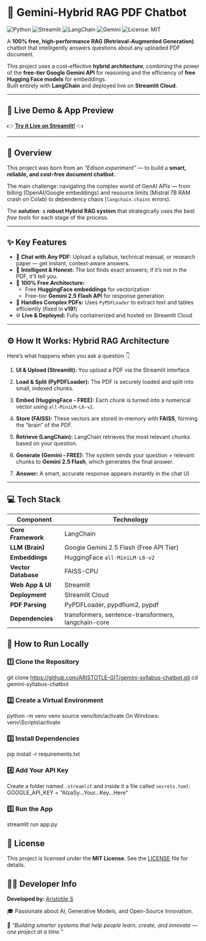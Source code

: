 # 🚀 Gemini-Hybrid RAG PDF Chatbot

![Python](https://img.shields.io/badge/Python-3.10-blue)
![Streamlit](https://img.shields.io/badge/Streamlit-App-red)
![LangChain](https://img.shields.io/badge/LangChain-Framework-orange)
![Gemini](https://img.shields.io/badge/Gemini-API-green)
![License: MIT](https://img.shields.io/badge/License-MIT-yellow)

A **100% free, high-performance RAG (Retrieval-Augmented Generation)** chatbot that intelligently answers questions about any uploaded PDF document.

This project uses a cost-effective **hybrid architecture**, combining the power of the **free-tier Google Gemini API** for reasoning and the efficiency of **free Hugging Face models** for embeddings.  
Built entirely with **LangChain** and deployed live on **Streamlit Cloud**.

---

## 📸 Live Demo & App Preview

👉 **[Try it Live on Streamlit!](https://gemini-syllabus-chatbot-totz.streamlit.app/)** 👈  

---

## 🧠 Overview

This project was born from an *“Edison experiment”* — to build a **smart, reliable, and cost-free document chatbot**.

The main challenge: navigating the complex world of GenAI APIs — from billing (OpenAI/Google embeddings) and resource limits (Mistral 7B RAM crash on Colab) to dependency chaos (`langchain.chains` errors).

The **solution**: a **robust Hybrid RAG system** that strategically uses the best *free tools* for each stage of the process.

---

## ✨ Key Features

- 💬 **Chat with Any PDF:** Upload a syllabus, technical manual, or research paper — get instant, context-aware answers.  
- 🧭 **Intelligent & Honest:** The bot finds exact answers; if it’s not in the PDF, it’ll tell you.  
- 💸 **100% Free Architecture:**
  - Free **HuggingFace embeddings** for vectorization  
  - Free-tier **Gemini 2.5 Flash API** for response generation  
- 🧩 **Handles Complex PDFs:** Uses `PyPDFLoader` to extract text and tables efficiently (fixed in **v19!**)  
- 🌐 **Live & Deployed:** Fully containerized and hosted on Streamlit Cloud  

---

## ⚙️ How It Works: Hybrid RAG Architecture

Here’s what happens when you ask a question 👇

1. **UI & Upload (Streamlit):** You upload a PDF via the Streamlit interface.

2. **Load & Split (PyPDFLoader):** The PDF is securely loaded and split into small, indexed chunks.

3. **Embed (HuggingFace - FREE):** Each chunk is turned into a numerical vector using `all-MiniLM-L6-v2`.

4. **Store (FAISS):** These vectors are stored in-memory with **FAISS**, forming the “brain” of the PDF.

5. **Retrieve (LangChain):** LangChain retrieves the most relevant chunks based on your question.

6. **Generate (Gemini - FREE):** The system sends your question + relevant chunks to **Gemini 2.5 Flash**, which generates the final answer.

7. **Answer:** A smart, accurate response appears instantly in the chat UI.

---

## 💻 Tech Stack

| Component | Technology | 
 | ----- | ----- | 
| **Core Framework** | LangChain | 
| **LLM (Brain)** | Google Gemini 2.5 Flash (Free API Tier) | 
| **Embeddings** | HuggingFace `all-MiniLM-L6-v2` | 
| **Vector Database** | FAISS-CPU | 
| **Web App & UI** | Streamlit | 
| **Deployment** | Streamlit Cloud | 
| **PDF Parsing** | PyPDFLoader, pypdfium2, pypdf | 
| **Dependencies** | transformers, sentence-transformers, langchain-core | 

## 🧰 How to Run Locally

### 1️⃣ Clone the Repository

git clone https://github.com/ARISTOTLE-GIT/gemini-syllabus-chatbot.git 
cd gemini-syllabus-chatbot

### 2️⃣ Create a Virtual Environment

python -m venv venv source venv/bin/activate 
On Windows: venv\Scripts\activate

### 3️⃣ Install Dependencies

pip install -r requirements.txt

### 4️⃣ Add Your API Key

Create a folder named `.streamlit` and inside it a file called `secrets.toml`:
GOOGLE_API_KEY = "AIzaSy...Your...Key...Here"

### 5️⃣ Run the App

streamlit run app.py


## 📄 License

This project is licensed under the **MIT License**.
See the [LICENSE](https://www.google.com/search?q=LICENSE) file for details.


## 👨‍💻 Developer Info

**Developed by:** [Aristotile S](https://github.com/ARISTOTLE-GIT)

🎓 Passionate about AI, Generative Models, and Open-Source Innovation.

💬 *“Building smarter systems that help people learn, create, and innovate — one project at a time.”*
